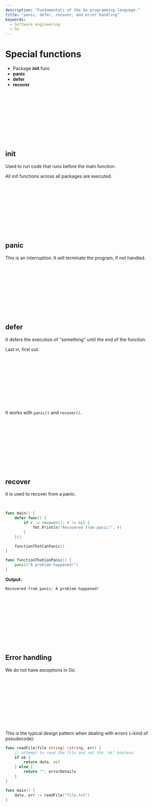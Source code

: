 ```yaml
---
description: "Fundamentals of the Go programming language."
title: "panic, defer, recover, and error handling"
keywords:
  - Software engineering
  - Go
---
```


# Special functions

- Package **init** func
- **panic**
- **defer**
- **recover**

</br>
</br>
</br>
</br>
</br>
</br>
</br>
</br>
</br>

## init

Used to run code that runs before the main function. 

All init functions across all packages are executed.

</br>
</br>
</br>
</br>
</br>
</br>
</br>
</br>
</br>

## panic

This is an interruption. It will terminate the program, if not handled.

</br>
</br>
</br>
</br>
</br>
</br>
</br>
</br>
</br>

## defer

It defers the execution of "something" until the end of the function.

Last in, first out.

</br>
</br>
</br>
</br>
</br>
</br>
</br>
</br>
</br>

It works with `panic()` and `recover()`.

</br>
</br>
</br>
</br>
</br>
</br>
</br>
</br>
</br>

## recover

It is used to recover from a panic.

</br>

```go
func main() {
    defer func() {
        if r := recover(); r != nil {
            fmt.Println("Recovered from panic:", r)
        }
    }()

    functionThatCanPanic()
}

func functionThatCanPanic() {
    panic("A problem happened!")
}
```

**Output:**

```text
Recovered from panic: A problem happened!
```

</br>
</br>
</br>
</br>
</br>
</br>
</br>
</br>
</br>

## Error handling

We do not have exceptions in Go.

</br>
</br>
</br>
</br>
</br>
</br>
</br>
</br>
</br>

This is the typical design pattern when dealing with errors (~kind of pseudocode):

```go
func readFile(file string) (string, err) {
    // attempt to read the file and set the 'ok' boolean
    if ok {
        return data, nil
    } else {
        return "", errorDetails
    }
}

func main() {
    data, err := readFile("file.txt")
}
```

</br>
</br>
